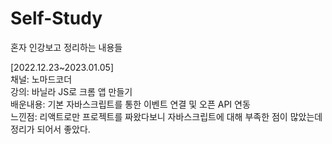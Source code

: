 # Self-Study
혼자 인강보고 정리하는 내용들

[2022.12.23~2023.01.05]<br>
채널: 노마드코더<br>
강의: 바닐라 JS로 크롬 앱 만들기<br>
배운내용: 기본 자바스크립트를 통한 이벤트 연결 및 오픈 API 연동<br>
느낀점: 리액트로만 프로젝트를 짜왔다보니 자바스크립트에 대해 부족한 점이 많았는데 정리가 되어서 좋았다.<br>


